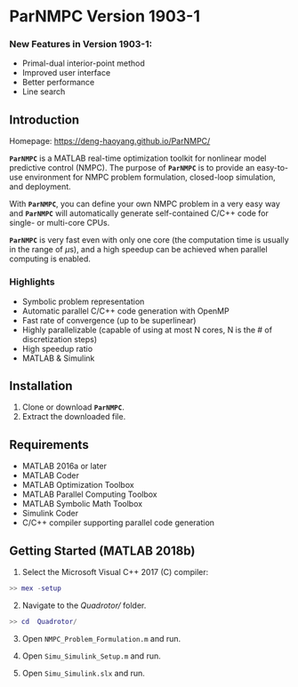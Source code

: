 # ParNMPC Version 1903-1

### New Features in Version 1903-1:
* Primal-dual interior-point method
* Improved user interface
* Better performance
* Line search

## Introduction
Homepage: https://deng-haoyang.github.io/ParNMPC/

**`ParNMPC`** is a MATLAB real-time optimization toolkit for nonlinear model predictive control (NMPC). 
The purpose of **`ParNMPC`** is to provide an easy-to-use environment for NMPC problem formulation, closed-loop simulation, and deployment.

With **`ParNMPC`**, you can define your own NMPC problem in a very easy way and **`ParNMPC`** will automatically generate self-contained C/C++ code for single- or multi-core CPUs. 

**`ParNMPC`** is very fast even with only one core (the computation time is usually in the range of $\mu$s), and a high speedup can be achieved when parallel computing is enabled.

### Highlights
* Symbolic problem representation
* Automatic parallel C/C++ code generation with OpenMP
* Fast rate of convergence (up to be superlinear)
* Highly parallelizable (capable of using at most N cores, N is the # of discretization steps)
* High speedup ratio
* MATLAB & Simulink 

## Installation

1. Clone or download **`ParNMPC`**.
2. Extract the downloaded file.

## Requirements

* MATLAB 2016a or later
* MATLAB Coder
* MATLAB Optimization Toolbox
* MATLAB Parallel Computing Toolbox
* MATLAB Symbolic Math Toolbox
* Simulink Coder
* C/C++ compiler supporting parallel code generation

## Getting Started (MATLAB 2018b)

1. Select the Microsoft Visual C++ 2017 (C) compiler:
``` Matlab
>> mex -setup
```

2. Navigate to the *Quadrotor/* folder.
``` Matlab
>> cd  Quadrotor/
```

3. Open `NMPC_Problem_Formulation.m` and run. 

4. Open `Simu_Simulink_Setup.m` and run. 

5. Open `Simu_Simulink.slx` and run. 
